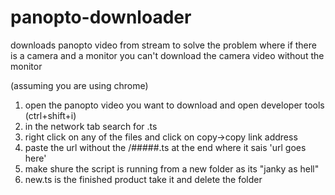 # panopto-downloader

downloads panopto video from stream to solve the problem where if there is a camera and a monitor you can't download the camera video without the monitor

(assuming you are using chrome)
1. open the panopto video you want to download and open developer tools (ctrl+shift+i)
2. in the network tab search for .ts
3. right click on any of the files and click on copy->copy link address
4. paste the url without the /#####.ts at the end where it sais 'url goes here'
5. make shure the script is running from a new folder as its "janky as hell"
6. new.ts is the finished product take it and delete the folder
